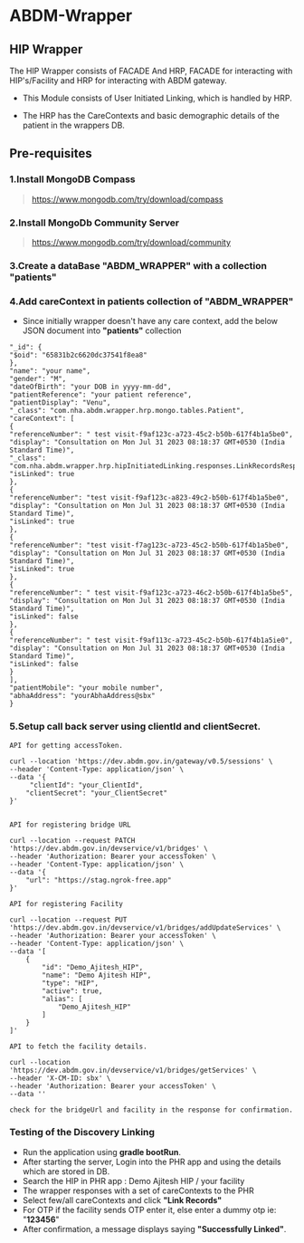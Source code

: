 # ABDM-Wrapper
## HIP Wrapper
The HIP Wrapper consists of FACADE And HRP, FACADE for interacting with HIP's/Facility and HRP for interacting with ABDM gateway.

- This Module consists of User Initiated Linking, which is handled by HRP.

- The HRP has the CareContexts and basic demographic details of the patient in the wrappers DB.
## Pre-requisites
### 1.Install MongoDB Compass
>https://www.mongodb.com/try/download/compass

### 2.Install MongoDb Community Server
>https://www.mongodb.com/try/download/community

### 3.Create a dataBase "ABDM_WRAPPER" with a collection "patients"
### 4.Add careContext in patients collection of "ABDM_WRAPPER"
- Since initially wrapper doesn't have any care context, add the below JSON document into **"patients"** collection

```{
"_id": {
"$oid": "65831b2c6620dc37541f8ea8"
},
"name": "your name",
"gender": "M",
"dateOfBirth": "your DOB in yyyy-mm-dd",
"patientReference": "your patient reference",
"patientDisplay": "Venu",
"_class": "com.nha.abdm.wrapper.hrp.mongo.tables.Patient",
"careContext": [
{
"referenceNumber": " test visit-f9af123c-a723-45c2-b50b-617f4b1a5be0",
"display": "Consultation on Mon Jul 31 2023 08:18:37 GMT+0530 (India Standard Time)",
"_class": "com.nha.abdm.wrapper.hrp.hipInitiatedLinking.responses.LinkRecordsResponse$CareContext",
"isLinked": true
},
{
"referenceNumber": "test visit-f9af123c-a823-49c2-b50b-617f4b1a5be0",
"display": "Consultation on Mon Jul 31 2023 08:18:37 GMT+0530 (India Standard Time)",
"isLinked": true
},
{
"referenceNumber": "test visit-f7ag123c-a723-45c2-b50b-617f4b1a5be0",
"display": "Consultation on Mon Jul 31 2023 08:18:37 GMT+0530 (India Standard Time)",
"isLinked": true
},
{
"referenceNumber": " test visit-f9af123c-a723-46c2-b50b-617f4b1a5be5",
"display": "Consultation on Mon Jul 31 2023 08:18:37 GMT+0530 (India Standard Time)",
"isLinked": false
},
{
"referenceNumber": " test visit-f9af113c-a723-45c2-b50b-617f4b1a5ie0",
"display": "Consultation on Mon Jul 31 2023 08:18:37 GMT+0530 (India Standard Time)",
"isLinked": false
}
],
"patientMobile": "your mobile number",
"abhaAddress": "yourAbhaAddress@sbx"
}
```

### 5.Setup call back server using clientId and clientSecret.
```
API for getting accessToken.

curl --location 'https://dev.abdm.gov.in/gateway/v0.5/sessions' \
--header 'Content-Type: application/json' \
--data '{
     "clientId": "your_ClientId",
    "clientSecret": "your_ClientSecret"
}'


```
```
API for registering bridge URL

curl --location --request PATCH 'https://dev.abdm.gov.in/devservice/v1/bridges' \
--header 'Authorization: Bearer your accessToken' \
--header 'Content-Type: application/json' \
--data '{
    "url": "https://stag.ngrok-free.app"
}'
```
```
API for registering Facility

curl --location --request PUT 'https://dev.abdm.gov.in/devservice/v1/bridges/addUpdateServices' \
--header 'Authorization: Bearer your accessToken' \
--header 'Content-Type: application/json' \
--data '[
    {
        "id": "Demo_Ajitesh_HIP",
        "name": "Demo Ajitesh HIP",
        "type": "HIP",
        "active": true,
        "alias": [
            "Demo_Ajitesh_HIP"
        ]
    }
]'
```
```
API to fetch the facility details.

curl --location 'https://dev.abdm.gov.in/devservice/v1/bridges/getServices' \
--header 'X-CM-ID: sbx' \
--header 'Authorization: Bearer your accessToken' \
--data ''

check for the bridgeUrl and facility in the response for confirmation.
```
### Testing of the Discovery Linking

- Run the application using **gradle bootRun**.
- After starting the server, Login into the PHR app and using the details which are stored in DB.
- Search the HIP in PHR app : Demo Ajitesh HIP / your facility
- The wrapper responses with a set of careContexts to the PHR
- Select few/all careContexts and click **"Link Records"**
- For OTP if the facility sends OTP enter it, else enter a dummy otp ie: "**123456**"
- After confirmation, a message displays saying **"Successfully Linked"**.
